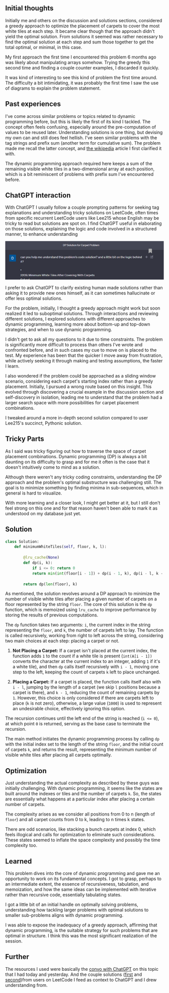 
## Initial thoughts 

Initially me and others on the discussion and solutions sections, considered a greedy approach to optimize the placement of carpets to cover the most white tiles at each step. It became clear though that the approach didn't yield the optimal solution. From solutions it seemed was rather necessary to find the optimal solution at each step and sum those together to get the total optimal, or minimal, in this case.

My first approach the first time I encountered this problem 6 months ago was likely about manipulating arrays somehow. Trying the greedy this second time and finding a couple counter examples, I discarded it quickly.

It was kind of interesting to see this kind of problem the first time around. The difficulty a bit intimidating, it was probably the first time I saw the use of diagrams to explain the problem statement.

## Past experiences

I've come across similar problems or topics related to dynamic programming before, but this is likely the first of its kind I tackled. The concept often feels confusing, especially around the pre-computation of values to be reused later. Understanding solutions is one thing, but devising my own can and still does feel hellish. I've seen similar problems with the tag strings and prefix sum (another term for cumulative sum). The problem made me recall the latter concept, and [the wikipedia](https://en.wikipedia.org/wiki/Prefix_sum) article I first clarified it with.

The dynamic programming approach required here keeps a sum of the remaining visible white tiles in a two-dimensional array at each position, which is a bit reminiscent of problems with prefix sum I've encountered before.

## ChatGPT interaction

With ChatGPT I usually follow a couple prompting patterns for seeking tag explanations and understanding tricky solutions on LeetCode, often times from specific recurrent LeetCode users like Lee215 whose English may be tricky to read but solutions are spot on. I find ChatGPT useful in elaborating on those solutions, explaining the logic and code involved in a structured manner, to enhance understanding

![alt text for screen readers](static/dpsolution_chatgpt_prompt.png "eeeeeeeeeepa")

I prefer to ask ChatGPT to clarify existing human made solutions rather than asking it to provide new ones himself, as it can sometimes hallucinate or offer less optimal solutions.

For the problem, initially, I thought a greedy approach might work but soon realized it led to suboptimal solutions. Through interactions and reviewing different solutions, I explored solutions with different approaches to dynamic programming, learning more about bottom-up and top-down strategies, and when to use dynamic programming.

I didn't get to ask all my questions to it due to time constraints. The problem is significantly more difficult to process than others I've wrote and confronted before, and in such cases my cue to move on is placed to the test. My experience has been that the quicker I move away from frustration, while actively seeking it through making and testing assumptions, the faster I learn.

I also wondered if the problem could be approached as a sliding window scenario, considering each carpet's starting index rather than a greedy placement. Initially, I pursued a wrong route based on this insight. This evolved through discovering a crucial example in the discussion section and self-discovery in isolation, leading me to understand that the problem had a larger search space with more possibilities for carpet placement combinations.

I tweaked around a more in-depth second solution compared to user Lee215's succinct, Pythonic solution.

## Tricky Parts

As I said was tricky figuring out how to traverse the space of carpet placement combinations. Dynamic programming (DP) is always a bit daunting on its difficulty to grasp and for me it often is the case that it doesn't intuitively come to mind as a solution.

Although there weren't any tricky coding constraints, understanding the DP approach and the problem's optimal substructure was challenging still. The goal is to minimize something by finding minima in sub-sequences, which in general is hard to visualize.

With more learning and a closer look, I might get better at it, but I still don't feel strong on this one and for that reason haven't been able to mark it as understood on my database just yet.

## Solution


```python
class Solution:
    def minimumWhiteTiles(self, floor, k, l):

        @lru_cache(None)
        def dp(i, k):
            if i <= 0: return 0
            return min(int(floor[i - 1]) + dp(i - 1, k), dp(i - l, k - 1) if k else 1000)
            
        return dp(len(floor), k) 

```

As mentioned, the solution revolves around a DP approach to minimize the number of visible white tiles after placing a given number of carpets on a floor represented by the string `floor`. The core of this solution is the `dp` function, which is memoized using `lru_cache` to improve performance by storing the results of previous computations.

The `dp` function takes two arguments: `i`, the current index in the string representing the `floor`, and `k`, the number of carpets left to lay. The function is called recursively, working from right to left across the string, considering two main choices at each step: placing a carpet or not.

1.  **Not Placing a Carpet:** If a carpet isn't placed at the current index, the function adds `1` to the count if a white tile is present (`int(A[i - 1])` converts the character at the current index to an integer, adding `1` if it's a white tile), and then `dp` calls itself recursively with `i - 1`, moving one step to the left, keeping the count of carpets `k`  left to place unchanged.

2. **Placing a Carpet:** If a carpet is placed, the function calls itself also with `i - l`, jumping by the length of a carpet (we skip `l` positions because a carpet is there), and `k - 1`, reducing the count of remaining carpets by `1`. However, this choice is only considered if there are carpets left to place (`k` is not zero), otherwise, a large value (`1000`) is used to represent an undesirable choice, effectively ignoring this option.  

The recursion continues until the left end of the string is reached (`i <= 0`), at which point `0` is returned, serving as the base case to terminate the recursion.

The main method initiates the dynamic programming process by calling `dp` with the initial index set to the length of the string `floor`, and the initial count of carpets `k`, and returns the result, representing the minimum number of visible white tiles after placing all carpets optimally.

## Optimization

Just understanding the actual complexity as described by these guys was initially challenging. With dynamic programming, it seems like the states are built around the indexes or tiles and the number of carpets `k`. So, the states are essentially what happens at a particular index after placing a certain number of carpets.

The complexity arises as we consider all positions from 0 to n (length of `floor`) and all carpet counts from 0 to k, leading to n times k states.

There are odd scenarios, like stacking a bunch carpets at index 0, which feels illogical and calls for optimization to eliminate such considerations. These states seemed to inflate the space complexity and possibly the time complexity too.

## Learned

This problem dives into the core of dynamic programming and gave me an opportunity to work on its fundamental concepts. I got to grasp, perhaps to an intermediate extent, the essence of recursiveness, tabulation, and memoization, and how the same ideas can be implemented with iterative rather than recursive code, essentially tabulating states.

I got a little bit of an initial handle on optimally solving problems, understanding how tackling larger problems with optimal solutions to smaller sub-problems aligns with dynamic programming.

I was able to expose the inadequacy of a greedy approach, affirming that dynamic programming, is the suitable strategy for such problems that are optimal in structure. I think this was the most significant realization of the session.

## Further

The resources I used were basically the [convo with ChatGPT](https://chat.openai.com/share/f2df59ac-f8e5-4a2e-85fe-2b41ab8f9615) on this topic that I had today and yesterday. And the couple solutions ([first](https://leetcode.com/problems/minimum-white-tiles-after-covering-with-carpets/solutions/1863955/java-c-python-dp-solution/) and [second](https://leetcode.com/problems/minimum-white-tiles-after-covering-with-carpets/solutions/1872882/python-readable-and-easy-understand-bottom-up-dp-solution-in-python/))from users on LeetCode I feed as context to ChatGPT and I drew understanding from.
